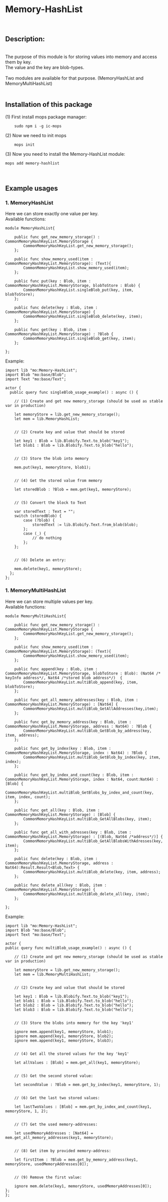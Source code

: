 
# Memory-HashList #

 </br>

## Description: ##

</br>
 The purpose of this module is for storing values into memory and access them by key.</br>
 The value and the key are blob-types.
 </br></br>
 Two modules are available for that purpose. (MemoryHashList and MemoryMultiHashList)</br></br>


## Installation of this package ##

(1) First install mops package manager: </br>

        sudo npm i -g ic-mops

(2) Now we need to init mops

        mops init


(3) Now you need to install the Memory-HashList module:

    mops add memory-hashlist

</br>

 ## Example usages ##

 ### 1. MemoryHashList </br> ###
    
Here we can store exactly one value per key.</br>
Available functions:</br>

    module MemoryHashList{

        public func get_new_memory_storage() : CommonMemoryHashKeyList.MemoryStorage {
            CommonMemoryHashKeyList.get_new_memory_storage();
        };

        public func show_memory_used(item : CommonMemoryHashKeyList.MemoryStorage): (Text){
            CommonMemoryHashKeyList.show_memory_used(item);
        };

        public func put(key : Blob, item : CommonMemoryHashKeyList.MemoryStorage, blobToStore : Blob) {
            CommonMemoryHashKeyList.singleBlob_put(key, item, blobToStore);
        };

        public func delete(key : Blob, item : CommonMemoryHashKeyList.MemoryStorage) {
            CommonMemoryHashKeyList.singleBlob_delete(key, item);
        };

        public func get(key : Blob, item : CommonMemoryHashKeyList.MemoryStorage) : ?Blob {
            CommonMemoryHashKeyList.singleBlob_get(key, item);
        };

    };

Example:</br>

    import lib "mo:Memory-HashList";
    import Blob "mo:base/Blob";
    import Text "mo:base/Text";

    actor {
      public query func singleBlob_usage_example() : async () {

        // (1) Create and get new memory_storage (should be used as stable var in production)

        let memoryStore = lib.get_new_memory_storage();
        let mem = lib.MemoryHashList;


        // (2) Create key and value that should be stored

        let key1 : Blob = lib.Blobify.Text.to_blob("key1");
        let blob1 : Blob = lib.Blobify.Text.to_blob("hello");


        // (3) Store the blob into memory

        mem.put(key1, memoryStore, blob1);


        // (4) Get the stored value from memory

        let storedBlob : ?Blob = mem.get(key1, memoryStore);


        // (5) Convert the block to Text

        var storedText : Text = "";
        switch (storedBlob) {
            case (?blob) {
                storedText := lib.Blobify.Text.from_blob(blob);
            };
            case (_) {
                // do nothing
            };
        };


        // (6) Delete an entry:

        mem.delete(key1, memoryStore);
      };
    };



 ### 1. MemoryMultiHashList </br> ###
Here we can store multiple values per key.</br>
Available functions: </br>



    module MemoryMultiHashList{

        public func get_new_memory_storage() : CommonMemoryHashKeyList.MemoryStorage {
            CommonMemoryHashKeyList.get_new_memory_storage();
        };

        public func show_memory_used(item : CommonMemoryHashKeyList.MemoryStorage): (Text){
            CommonMemoryHashKeyList.show_memory_used(item);
        };

        public func append(key : Blob, item : CommonMemoryHashKeyList.MemoryStorage, blobToStore : Blob): (Nat64 /* keyInfo address*/, Nat64 /*stored blob address*/)  {
            CommonMemoryHashKeyList.multiBlob_append(key, item, blobToStore);
        };

        public func get_all_memory_addresses(key : Blob, item : CommonMemoryHashKeyList.MemoryStorage) : [Nat64] {
            CommonMemoryHashKeyList.multiBlob_GetAllAddresses(key,item);
        };

        public func get_by_memory_address(key : Blob, item : CommonMemoryHashKeyList.MemoryStorage, address : Nat64) : ?Blob {
            CommonMemoryHashKeyList.multiBlob_GetBlob_by_address(key, item, address);
        };

        public func get_by_index(key : Blob, item : CommonMemoryHashKeyList.MemoryStorage, index : Nat64) : ?Blob {
            CommonMemoryHashKeyList.multiBlob_GetBlob_by_index(key, item, index);
        };

        public func get_by_index_and_count(key : Blob, item : CommonMemoryHashKeyList.MemoryStorage, index : Nat64, count:Nat64) : [Blob] {
            CommonMemoryHashKeyList.multiBlob_GetBlobs_by_index_and_count(key, item, index, count);
        };

        public func get_all(key : Blob, item : CommonMemoryHashKeyList.MemoryStorage) : [Blob] {
            CommonMemoryHashKeyList.multiBlob_GetAllBlobs(key, item);
        };

        public func get_all_with_adresses(key : Blob, item : CommonMemoryHashKeyList.MemoryStorage) : [(Blob, Nat64 /*address*/)] {
            CommonMemoryHashKeyList.multiBlob_GetAllBlobsWithAdresses(key, item);
        };

        public func delete(key : Blob, item : CommonMemoryHashKeyList.MemoryStorage, address : Nat64):Result.Result<Blob,Text> {
            CommonMemoryHashKeyList.multiBlob_delete(key, item, address);
        };

        public func delete_all(key : Blob, item : CommonMemoryHashKeyList.MemoryStorage) {
            CommonMemoryHashKeyList.multiBlob_delete_all(key, item);
        };

    };


Example:</br>

    import lib "mo:Memory-HashList";
    import Blob "mo:base/Blob";
    import Text "mo:base/Text";

    actor {
    public query func multiBlob_usage_example() : async () {

        // (1) Create and get new memory_storage (should be used as stable var in production)

        let memoryStore = lib.get_new_memory_storage();
        let mem = lib.MemoryMultiHashList;


        // (2) Create key and value that should be stored

        let key1 : Blob = lib.Blobify.Text.to_blob("key1");
        let blob1 : Blob = lib.Blobify.Text.to_blob("hello");
        let blob2 : Blob = lib.Blobify.Text.to_blob("hello");
        let blob3 : Blob = lib.Blobify.Text.to_blob("hello");


        // (3) Store the blobs into memory for the key 'key1'

        ignore mem.append(key1, memoryStore, blob1);
        ignore mem.append(key1, memoryStore, blob2);
        ignore mem.append(key1, memoryStore, blob3);


        // (4) Get all the stored values for the key 'key1'

        let allValues : [Blob] = mem.get_all(key1, memoryStore);


        // (5) Get the second stored value:

        let secondValue : ?Blob = mem.get_by_index(key1, memoryStore, 1);


        // (6) Get the last two stored values:

        let lastTwoValues : [Blob] = mem.get_by_index_and_count(key1, memoryStore, 1, 2);


        // (7) Get the used memory-addresses:

        let usedMemoryAddresses : [Nat64] = mem.get_all_memory_addresses(key1, memoryStore);


        // (8) Get item by provided memory-address:

        let firstItem : ?Blob = mem.get_by_memory_address(key1, memoryStore, usedMemoryAddresses[0]);


        // (9) Remove the first value:

        ignore mem.delete(key1, memoryStore, usedMemoryAddresses[0]);
    };
    };

